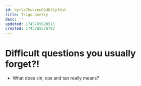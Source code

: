 ```yaml
---
id: byrla7kvkzew024bl1yfdut
title: Trigonometry
desc: ''
updated: 1745765620513
created: 1745765576782
---
```


# Difficult questions you usually forget?!
- What does sin, cos and tan really means?


